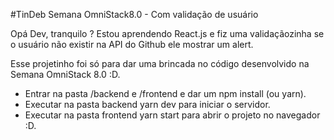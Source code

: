#TinDeb Semana OmniStack8.0 - Com validação de usuário

Opá Dev, tranquilo ? Estou aprendendo React.js e fiz uma validaçãozinha se o usuário não existir na API do Github ele mostrar um alert.

Esse projetinho foi só para dar uma brincada no código desenvolvido na Semana OmniStack 8.0 :D.

- Entrar na pasta /backend e /frontend e dar um npm install (ou yarn).
- Executar na pasta backend yarn dev para iniciar o servidor.
- Executar na pasta frontend yarn start para abrir o projeto no navegador :D.
